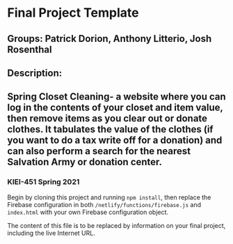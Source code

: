 # Final Project Template
## Groups: Patrick Dorion, Anthony Litterio, Josh Rosenthal

## Description: 

## Spring Closet Cleaning- a website where you can log in the contents of your closet and item value, then remove items as you clear out or donate clothes. It tabulates the value of the clothes (if you want to do a tax write off for a donation) and can also perform a search for the nearest Salvation Army or donation center.

### KIEI-451 Spring 2021

Begin by cloning this project and running `npm install`, then replace the Firebase configuration in both `/netlify/functions/firebase.js` and `index.html` with your own Firebase configuration object.

The content of this file is to be replaced by information on your final project, including the live Internet URL.